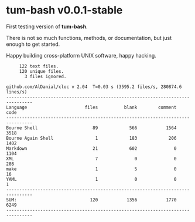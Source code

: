 # tum-bash v0.0.1-stable

First testing version of **tum-bash**.

There is not so much functions, methods, or documentation,
but just enough to get started. 

Happy building cross-platform UNIX software, happy hacking.

```text
     122 text files.
     120 unique files.                                          
       3 files ignored.

github.com/AlDanial/cloc v 2.04  T=0.03 s (3595.2 files/s, 280874.6 lines/s)
--------------------------------------------------------------------------------
Language                      files          blank        comment           code
--------------------------------------------------------------------------------
Bourne Shell                     89            566           1564           3518
Bourne Again Shell                1            183            206           1402
Markdown                         21            602              0           1104
XML                               7              0              0            208
make                              1              5              0             16
YAML                              1              0              0              1
--------------------------------------------------------------------------------
SUM:                            120           1356           1770           6249
--------------------------------------------------------------------------------
```
